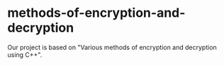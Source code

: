 # methods-of-encryption-and-decryption
Our project is based on "Various methods of encryption and decryption using C++".
